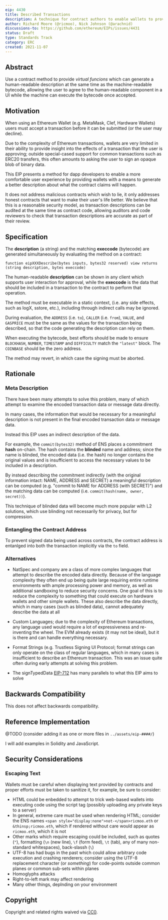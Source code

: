 ```yaml
---
eip: 4430
title: Described Transactions
description: A technique for contract authors to enable wallets to provide a human-readable description of the effect of of a transaction with a given contract.
author: Richard Moore (@ricmoo), Nick Johnson (@arachnid)
discussions-to: https://github.com/ethereum/EIPs/issues/4431
status: Draft
type: Standards Track
category: ERC
created: 2021-11-07
---
```


## Abstract

Use a contract method to provide *virtual funcions* which can generate
a human-readable description at the same time as the machine-readable
bytecode, allowing the user to agree to the human-readable component
in a UI while the machine can execute the bytecode once accepted.


## Motivation

When using an Ethereum Wallet (e.g. MetaMask, Clef, Hardware Wallets)
users must accept a transaction before it can be submitted (or the user
may decline).

Due to the complexity of Ethereum transactions, wallets are very limited
in their ability to provide insight into the effects of a transaction
that the user is approving; outside special-cased support for common
transactions such as ERC20 transfers, this often amounts to asking the
user to sign an opaque blob of binary data.

This EIP presents a method for dapp developers to enable a more comfortable
user experience by providing wallets with a means to generate a better
description about what the contract claims will happen.

It does not address malicious contracts which wish to lie, it only addresses
honest contracts that want to make their user's life better. We believe
that this is a reasonable security model, as transaction descriptions can be
audited at the same time as contract code, allowing auditors and code
reviewers to check that transaction descriptions are accurate as part of
their review.


## Specification

The **description** (a string) and the matching **execcode** (bytecode)
are generated simultaneously by evaluating the method on a contract:

```solidity
function eipXXXDescribe(bytes inputs, bytes32 reserved) view returns (string description, bytes execcode)
```

The human-readable **description** can be shown in any client which supports
user interaction for approval, while the **execcode** is the data that
should be included in a transaction to the contract to perform that operation.

The method must be executable in a static context, (i.e. any side effects,
such as logX, sstore, etc.), including through indirect calls may be ignored.

During evaluation, the `ADDRESS` (i.e. `to`), `CALLER` (i.e. `from`), `VALUE`,
and `GASPRICE` must be the same as the values for the transaction being
described, so that the code generating the description can rely on them.

When executing the bytecode, best efforts should be made to ensure `BLOCKHASH`,
`NUMBER`, `TIMESTAMP` and `DIFFICULTY` match the `"latest"` block. The
`COINBASE` should be the zero address.

The method may revert, in which case the signing must be aborted.


## Rationale

### Meta Description

There have been many attempts to solve this problem, many of which attempt
to examine the encoded transaction data or message data directly.

In many cases, the information that would be necessary for a meaningful
description is not present in the final encoded transaction data or message
data.

Instead this EIP uses an indirect description of the data.

For example, the `commit(bytes32)` method of ENS places a commitment
**hash** on-chain. The hash contains the **blinded** name and address; 
since the name is blinded, the encoded data (i.e. the hash) no longer 
contains the original values and is insufficient to access the necessary 
values to be included in a description.

By instead describing the commitment indirectly (with the original information
intact: NAME, ADDRESS and SECRET) a meaningful description can be computed
(e.g. "commit to NAME for ADDRESS (with SECRET)") and the matching data can
be computed (i.e. `commit(hash(name, owner, secret))`).

This technique of blinded data will become much more popular with L2
solutions, which use blinding not necessarily for privacy, but for 
compression.

### Entangling the Contract Address

To prevent signed data being used across contracts, the contract address
is entanlged into both the transaction implicitly via the `to` field.


### Alternatives

- NatSpec and company are a class of more complex languages that attempt to describe the encoded data directly. Because of the language complexity they often end up being quite large requiring entire runtime environments with ample processing power and memory, as well as additional sandboxing to reduce security concerns. One goal of this is to reduce the complexity to something that could execute on hardware wallets and other simple wallets. These also describe the data directly, which in many cases (such as blinded data), cannot adequately describe the data at all

- Custom Languages; due to the complexity of Ethereum transactions, any language used would require a lot of expressiveness and re-inventing the wheel. The EVM already exists (it may not be ideal), but it is there and can handle everything necessary.

- Format Strings (e.g. Trustless Signing UI Protocol; format strings can only operate on the class of regular languages, which in many cases is insufficient to describe an Ethereum transaction. This was an issue quite often during early attempts at solving this problem.

- The signTypedData [EIP-712](./eip-712.md) has many parallels to what this EIP aims to solve


## Backwards Compatibility

This does not affect backwards compatibility.


## Reference Implementation

@TODO (consider adding it as one or more files in `../assets/eip-####/`)

I will add examples in Solidity and JavaScript.


## Security Considerations

### Escaping Text

Wallets must be careful when displaying text provided by contracts and proper
efforts must be taken to sanitize it, for example, be sure to consider:

- HTML could be enbedded to attempt to trick web-based wallets into executing code using the script tag (possibly uploading any private keys to a server)
- In general, extreme care must be used when rendering HTML; consider the ENS names `<span style="display:none">not-</span>ricmoo.eth` or `&thinsp;ricmoo.eth`, which if rendered without care would appear as `ricmoo.eth`, which it is not
- Other marks which require escaping could be included, such as quotes (`"`), formatting (`\n` (new line), `\f` (form feed), `\t` (tab), any of many non-standard whitespaces), back-slassh (`\`)
- UTF-8 has had bugs in the past which could allow arbitrary code execution and crashing renderers; consider using the UTF-8 replacement character (or *something*) for code-points outside common planes or common sub-sets within planes
- Homoglyphs attacks
- Right-to-left mark may affect rendering
- Many other things, deplnding on your environment


## Copyright

Copyright and related rights waived via [CC0](https://creativecommons.org/publicdomain/zero/1.0/).
